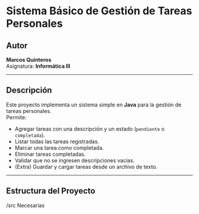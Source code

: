 # Sistema Básico de Gestión de Tareas Personales

## Autor
**Marcos Quinteros**  
Asignatura: **Informática III**

---

## Descripción
Este proyecto implementa un sistema simple en **Java** para la gestión de tareas personales.  
Permite:
- Agregar tareas con una descripción y un estado (`pendiente` o `completada`).
- Listar todas las tareas registradas.
- Marcar una tarea como completada.
- Eliminar tareas completadas.
- Validar que no se ingresen descripciones vacías.
- (Extra) Guardar y cargar tareas desde un archivo de texto.

---

## Estructura del Proyecto
/src Necesarias